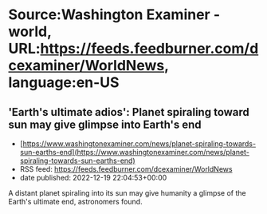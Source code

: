 # Source:Washington Examiner - world, URL:https://feeds.feedburner.com/dcexaminer/WorldNews, language:en-US

## 'Earth's ultimate adios': Planet spiraling toward sun may give glimpse into Earth's end
 - [https://www.washingtonexaminer.com/news/planet-spiraling-towards-sun-earths-end](https://www.washingtonexaminer.com/news/planet-spiraling-towards-sun-earths-end)
 - RSS feed: https://feeds.feedburner.com/dcexaminer/WorldNews
 - date published: 2022-12-19 22:04:53+00:00

A distant planet spiraling into its sun may give humanity a glimpse of the Earth's ultimate end, astronomers found.

